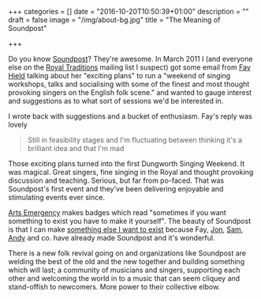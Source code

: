 +++
categories = []
date = "2016-10-20T10:50:39+01:00"
description = ""
draft = false
image = "/img/about-bg.jpg"
title = "The Meaning of Soundpost"

+++

Do you know [Soundpost](http://www.soundpost.org.uk)? They're awesome. In
March 2011 I (and everyone else on
the [Royal Traditions](http://royaltraditions.co.uk) mailing list I suspect)
got some email from [Fay Hield](fayhield.com) talking about her "exciting
plans" to run a "weekend of singing workshops, talks and socialising with some
of the finest and most thought provoking singers on the English folk scene."
and wanted to gauge interest and suggestions as to what sort of sessions we'd
be interested in.
<!--more-->

I wrote back with suggestions and a bucket of enthusiasm. Fay's reply was
lovely

> Still in feasibility stages and I'm fluctuating between thinking it's a
> brilliant idea and that I'm mad

Those exciting plans turned into the first Dungworth Singing Weekend. It was
magical. Great singers, fine singing in the Royal and thought provoking
discussion and teaching. Serious, but far from po-faced. That was Soundpost's
first event and they've been delivering enjoyable and stimulating events ever
since.

[Arts Emergency](http://arts-emergency.org) makes badges which read "sometimes if you
want something to exist you have to make it yourself". The beauty of Soundpost
is that I can
make [something else I want to exist](https://singingtogether.co.uk) because
Fay,
[Jon](http://jonboden.com),
[Sam](http://www.samsweeneymusic.com), [Andy](http://magicandy81.tumblr.com)
and co. have already made Soundpost and it's wonderful.

There is a new folk revival going on and organizations like Soundpost are
welding the best of the old and the new together and building something which
will last; a community of musicians and singers, supporting each other and
welcoming the world in to a music that can seem cliquey and stand-offish to
newcomers. More power to their collective elbow.

